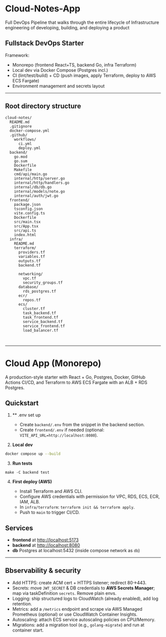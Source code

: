 # Cloud-Notes-App
Full DevOps Pipeline that walks through the entire lifecycle of Infrastructure engineering of developing, building, and deploying a product

## Fullstack DevOps Starter
Framework:
* Monorepo (frontend React+TS, backend Go, infra Terraform)
* Local dev via Docker Compose (Postgres incl.)
* CI (lint/test/build) + CD (push images, apply Terraform, deploy to AWS ECS Fargate)
* Environment management and secrets layout

---

## Root directory structure
```
cloud-notes/
  README.md
  .gitignore
  docker-compose.yml
  .github/
    workflows/
      ci.yml
      deploy.yml
  backend/
    go.mod
    go.sum
    Dockerfile
    Makefile
    cmd/api/main.go
    internal/http/server.go
    internal/http/handlers.go
    internal/db/db.go
    internal/models/note.go
    internal/auth/jwt.go
  frontend/
    package.json
    tsconfig.json
    vite.config.ts
    Dockerfile
    src/main.tsx
    src/App.tsx
    src/api.ts
    index.html
  infra/
    README.md
    terraform/
      providers.tf
      variables.tf
      outputs.tf
      backend.tf
      
      networking/
        vpc.tf
        security_groups.tf
      database/
        rds_postgres.tf
      ecr/
        repos.tf
      ecs/
        cluster.tf
        task_backend.tf
        task_frontend.tf
        service_backend.tf
        service_frontend.tf
        load_balancer.tf
      
      
```

---

# Cloud App (Monorepo)

A production-style starter with React + Go, Postgres, Docker, GitHub Actions CI/CD, and Terraform to AWS ECS Fargate with an ALB + RDS Postgres.

## Quickstart

1. ** .env set up
   - Create `backend/.env` from the snippet in the backend section.
   - Create `frontend/.env` if needed (optional: `VITE_API_URL=http://localhost:8080`).

2. **Local dev**
```bash
docker compose up --build
```

3. **Run tests**
```
make -C backend test
```

4. **First deploy (AWS)**

   * Install Terraform and AWS CLI.
   * Configure AWS credentials with permission for VPC, RDS, ECS, ECR, IAM, ALB.
   * In `infra/terraform`: `terraform init && terraform apply`.
   * Push to `main` to trigger CI/CD.

## Services

* **frontend** at [http://localhost:5173](http://localhost:5173)
* **backend** at [http://localhost:8080](http://localhost:8080)
* **db** Postgres at localhost:5432 (inside compose network as `db`)

---

## Bbservability & security

* Add HTTPS: create ACM cert + HTTPS listener; redirect 80→443.
* Secrets: move `JWT_SECRET` & DB credentials to **AWS Secrets Manager**; map via taskDefinition `secrets`. Remove plain envs.
* Logging: ship structured logs to CloudWatch (already enabled), add log retention.
* Metrics: add a `/metrics` endpoint and scrape via AWS Managed Prometheus (optional) or use CloudWatch Container Insights.
* Autoscaling: attach ECS service autoscaling policies on CPU/Memory.
* Migrations: add a migration tool (e.g., `golang-migrate`) and run at container start.


